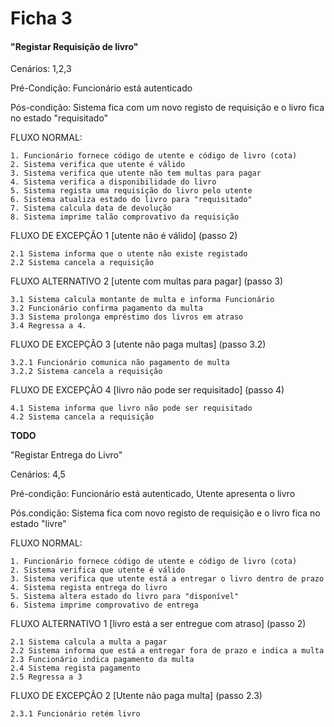 # Ficha 3

#### "Registar Requisição de livro"

Cenários: 1,2,3

Pré-Condição: Funcionário está autenticado

Pós-condição: Sistema fica com um novo registo de requisição e o livro fica no estado "requisitado"

FLUXO NORMAL:

    1. Funcionário fornece código de utente e código de livro (cota)
    2. Sistema verifica que utente é válido
    3. Sistema verifica que utente não tem multas para pagar
    4. Sistema verifica a disponibilidade do livro
    5. Sistema regista uma requisição do livro pelo utente
    6. Sistema atualiza estado do livro para "requisitado"
    7. Sistema calcula data de devolução
    8. Sistema imprime talão comprovativo da requisição

FLUXO DE EXCEPÇÃO 1 [utente não é válido] (passo 2)

    2.1 Sistema informa que o utente não existe registado
    2.2 Sistema cancela a requisição

FLUXO ALTERNATIVO 2 [utente com multas para pagar] (passo 3)

    3.1 Sistema calcula montante de multa e informa Funcionário
    3.2 Funcionário confirma pagamento da multa
    3.3 Sistema prolonga empréstimo dos livros em atraso
    3.4 Regressa a 4.

FLUXO DE EXCEPÇÃO 3 [utente não paga multas] (passo 3.2)

    3.2.1 Funcionário comunica não pagamento de multa
    3.2.2 Sistema cancela a requisição

FLUXO DE EXCEPÇÃO 4 [livro não pode ser requisitado] (passo 4)

    4.1 Sistema informa que livro não pode ser requisitado
    4.2 Sistema cancela a requisição

**TODO**

"Registar Entrega do Livro"

Cenários: 4,5

Pré-condição: Funcionário está autenticado, Utente apresenta o livro

Pós.condição: Sistema fica com novo registo de requisição e o livro fica no estado "livre"

FLUXO NORMAL:

    1. Funcionário fornece código de utente e código de livro (cota)
    2. Sistema verifica que utente é válido
    3. Sistema verifica que utente está a entregar o livro dentro de prazo
    4. Sistema regista entrega do livro
    5. Sistema altera estado do livro para "disponível"
    6. Sistema imprime comprovativo de entrega

FLUXO ALTERNATIVO 1 [livro está a ser entregue com atraso] (passo 2)

    2.1 Sistema calcula a multa a pagar
    2.2 Sistema informa que está a entregar fora de prazo e indica a multa
    2.3 Funcionário indica pagamento da multa
    2.4 Sistema regista pagamento
    2.5 Regressa a 3

FLUXO DE EXCEPÇÃO 2 [Utente não paga multa] (passo 2.3)

    2.3.1 Funcionário retém livro